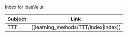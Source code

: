 
Index for IdeaValut

| Subject | Link                 |
| ------- | -------------------- |
| TTT     | [[learning_methods/TTT/index\|index]] |
